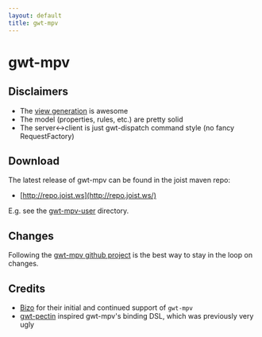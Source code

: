 ```yaml
---
layout: default
title: gwt-mpv
---
```


gwt-mpv
=======

Disclaimers
-----------

* The [view generation](./viewgeneration.html) is awesome
* The model (properties, rules, etc.) are pretty solid
* The server<->client is just gwt-dispatch command style (no fancy RequestFactory)

Download
--------

The latest release of gwt-mpv can be found in the joist maven repo:

* [http://repo.joist.ws](http://repo.joist.ws/)

E.g. see the [gwt-mpv-user](http://repo.joist.ws/org/gwtmpv/gwt-mpv-user/) directory.

Changes
-------

Following the [gwt-mpv github project](https://github.com/stephenh/gwt-mpv) is the best way to stay in the loop on changes.

Credits
-------

* [Bizo](http://www.bizo.com) for their initial and continued support of `gwt-mpv`
* [gwt-pectin](http://code.google.com/p/gwt-pectin/) inspired gwt-mpv's binding DSL, which was previously very ugly


